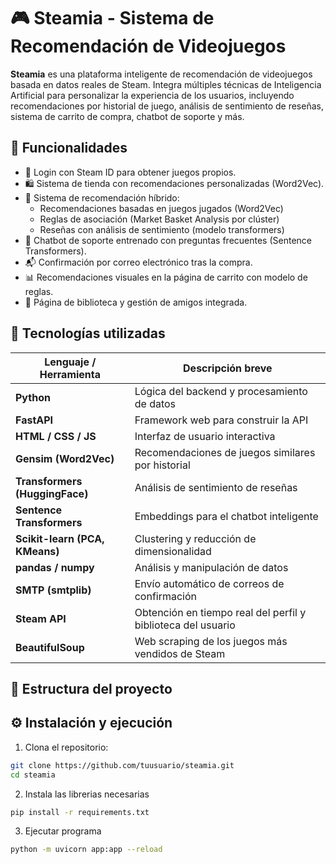 # 🎮 Steamia - Sistema de Recomendación de Videojuegos

**Steamia** es una plataforma inteligente de recomendación de videojuegos basada en datos reales de Steam. Integra múltiples técnicas de Inteligencia Artificial para personalizar la experiencia de los usuarios, incluyendo recomendaciones por historial de juego, análisis de sentimiento de reseñas, sistema de carrito de compra, chatbot de soporte y más.

## 🚀 Funcionalidades

- 🔑 Login con Steam ID para obtener juegos propios.
- 🛍️ Sistema de tienda con recomendaciones personalizadas (Word2Vec).
- 🧠 Sistema de recomendación híbrido:
  - Recomendaciones basadas en juegos jugados (Word2Vec)
  - Reglas de asociación (Market Basket Analysis por clúster)
  - Reseñas con análisis de sentimiento (modelo transformers)
- 💬 Chatbot de soporte entrenado con preguntas frecuentes (Sentence Transformers).
- 📬 Confirmación por correo electrónico tras la compra.
- 📊 Recomendaciones visuales en la página de carrito con modelo de reglas.
- 🧾 Página de biblioteca y gestión de amigos integrada.

## 🧠 Tecnologías utilizadas

| Lenguaje / Herramienta        | Descripción breve                                                   |
|------------------------------|---------------------------------------------------------------------|
| **Python**                   | Lógica del backend y procesamiento de datos                         |
| **FastAPI**                  | Framework web para construir la API                                 |
| **HTML / CSS / JS**          | Interfaz de usuario interactiva                                     |
| **Gensim (Word2Vec)**        | Recomendaciones de juegos similares por historial                   |
| **Transformers (HuggingFace)**| Análisis de sentimiento de reseñas                                 |
| **Sentence Transformers**    | Embeddings para el chatbot inteligente                              |
| **Scikit-learn (PCA, KMeans)**| Clustering y reducción de dimensionalidad                           |
| **pandas / numpy**           | Análisis y manipulación de datos                                    |
| **SMTP (smtplib)**           | Envío automático de correos de confirmación                         |
| **Steam API**                | Obtención en tiempo real del perfil y biblioteca del usuario        |
| **BeautifulSoup**            | Web scraping de los juegos más vendidos de Steam                    |

## 📁 Estructura del proyecto


## ⚙️ Instalación y ejecución

1. Clona el repositorio:

```bash
git clone https://github.com/tuusuario/steamia.git
cd steamia
```
2. Instala las librerias necesarias
```bash
pip install -r requirements.txt
```

3. Ejecutar programa
```bash
python -m uvicorn app:app --reload
```
